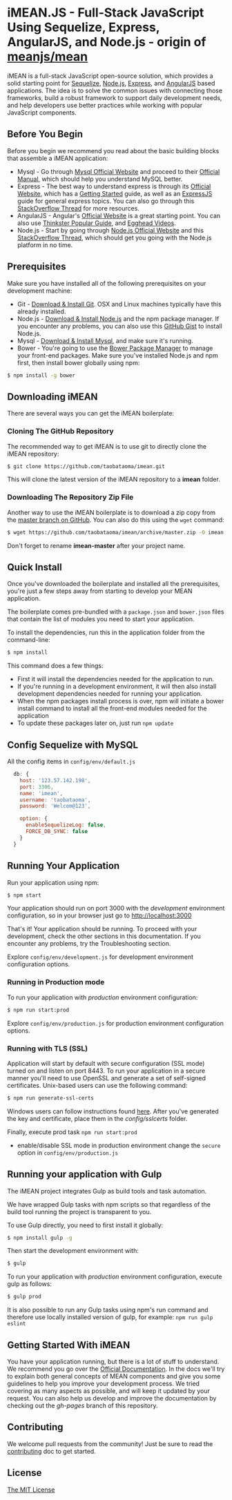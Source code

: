 # iMEAN.JS - Full-Stack JavaScript Using Sequelize, Express, AngularJS, and Node.js - origin of [meanjs/mean](https://github.com/meanjs/mean)

iMEAN is a full-stack JavaScript open-source solution, which provides a solid starting point for [Sequelize](https://github.com/sequelize/sequelize), [Node.js](http://www.nodejs.org/), [Express](http://expressjs.com/), and [AngularJS](http://angularjs.org/) based applications. The idea is to solve the common issues with connecting those frameworks, build a robust framework to support daily development needs, and help developers use better practices while working with popular JavaScript components.

## Before You Begin
Before you begin we recommend you read about the basic building blocks that assemble a iMEAN application:
* Mysql - Go through [Mysql Official Website](http://www.mysql.com/) and proceed to their [Official Manual](http://www.mysql.com/), which should help you understand MySQL better.
* Express - The best way to understand express is through its [Official Website](http://expressjs.com/), which has a [Getting Started](http://expressjs.com/starter/installing.html) guide, as well as an [ExpressJS](http://expressjs.com/en/guide/routing.html) guide for general express topics. You can also go through this [StackOverflow Thread](http://stackoverflow.com/questions/8144214/learning-express-for-node-js) for more resources.
* AngularJS - Angular's [Official Website](http://angularjs.org/) is a great starting point. You can also use [Thinkster Popular Guide](http://www.thinkster.io/), and [Egghead Videos](https://egghead.io/).
* Node.js - Start by going through [Node.js Official Website](http://nodejs.org/) and this [StackOverflow Thread](http://stackoverflow.com/questions/2353818/how-do-i-get-started-with-node-js), which should get you going with the Node.js platform in no time.


## Prerequisites
Make sure you have installed all of the following prerequisites on your development machine:
* Git - [Download & Install Git](https://git-scm.com/downloads). OSX and Linux machines typically have this already installed.
* Node.js - [Download & Install Node.js](https://nodejs.org/en/download/) and the npm package manager. If you encounter any problems, you can also use this [GitHub Gist](https://gist.github.com/isaacs/579814) to install Node.js.
* Mysql - [Download & Install Mysql](http://www.mysql.com), and make sure it's running.
* Bower - You're going to use the [Bower Package Manager](http://bower.io/) to manage your front-end packages. Make sure you've installed Node.js and npm first, then install bower globally using npm:

```bash
$ npm install -g bower
```

## Downloading iMEAN
There are several ways you can get the iMEAN boilerplate:

### Cloning The GitHub Repository
The recommended way to get iMEAN is to use git to directly clone the iMEAN repository:

```bash
$ git clone https://github.com/taobataoma/imean.git
```

This will clone the latest version of the iMEAN repository to a **imean** folder.

### Downloading The Repository Zip File
Another way to use the iMEAN boilerplate is to download a zip copy from the [master branch on GitHub](https://github.com/taobataoma/imean/archive/master.zip). You can also do this using the `wget` command:

```bash
$ wget https://github.com/taobataoma/imean/archive/master.zip -O imean.zip; unzip imean.zip; rm imean.zip
```
Don't forget to rename **imean-master** after your project name.

## Quick Install
Once you've downloaded the boilerplate and installed all the prerequisites, you're just a few steps away from starting to develop your MEAN application.

The boilerplate comes pre-bundled with a `package.json` and `bower.json` files that contain the list of modules you need to start your application.

To install the dependencies, run this in the application folder from the command-line:

```bash
$ npm install
```

This command does a few things:
* First it will install the dependencies needed for the application to run.
* If you're running in a development environment, it will then also install development dependencies needed for running your application.
* When the npm packages install process is over, npm will initiate a bower install command to install all the front-end modules needed for the application
* To update these packages later on, just run `npm update`

## Config Sequelize with MySQL
All the config items in `config/env/default.js`

```javascript
  db: {
    host: '123.57.142.198',
    port: 3306,
    name: 'imean',
    username: 'taobataoma',
    password: 'Welcom@123',

    option: {
      enableSequelizeLog: false,
      FORCE_DB_SYNC: false
    }
  }
```

## Running Your Application

Run your application using npm:

```bash
$ npm start
```

Your application should run on port 3000 with the *development* environment configuration, so in your browser just go to [http://localhost:3000](http://localhost:3000)

That's it! Your application should be running. To proceed with your development, check the other sections in this documentation.
If you encounter any problems, try the Troubleshooting section.

Explore `config/env/development.js` for development environment configuration options.

### Running in Production mode
To run your application with *production* environment configuration:

```bash
$ npm run start:prod
```

Explore `config/env/production.js` for production environment configuration options.

### Running with TLS (SSL)
Application will start by default with secure configuration (SSL mode) turned on and listen on port 8443.
To run your application in a secure manner you'll need to use OpenSSL and generate a set of self-signed certificates. Unix-based users can use the following command:

```bash
$ npm run generate-ssl-certs
```

Windows users can follow instructions found [here](http://www.websense.com/support/article/kbarticle/How-to-use-OpenSSL-and-Microsoft-Certification-Authority).
After you've generated the key and certificate, place them in the *config/sslcerts* folder.

Finally, execute prod task `npm run start:prod`
* enable/disable SSL mode in production environment change the `secure` option in `config/env/production.js`


## Running your application with Gulp

The iMEAN project integrates Gulp as build tools and task automation.

We have wrapped Gulp tasks with npm scripts so that regardless of the build tool running the project is transparent to you.

To use Gulp directly, you need to first install it globally:

```bash
$ npm install gulp -g
```

Then start the development environment with:

```bash
$ gulp
```

To run your application with *production* environment configuration, execute gulp as follows:

```bash
$ gulp prod
```

It is also possible to run any Gulp tasks using npm's run command and therefore use locally installed version of gulp, for example: `npm run gulp eslint`

## Getting Started With iMEAN
You have your application running, but there is a lot of stuff to understand. We recommend you go over the [Official Documentation](http://imean.io/docs.html).
In the docs we'll try to explain both general concepts of MEAN components and give you some guidelines to help you improve your development process. We tried covering as many aspects as possible, and will keep it updated by your request. You can also help us develop and improve the documentation by checking out the *gh-pages* branch of this repository.

## Contributing
We welcome pull requests from the community! Just be sure to read the [contributing](https://github.com/taobataoma/imean/blob/master/CONTRIBUTING.md) doc to get started.

## License
[The MIT License](LICENSE.md)
